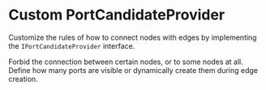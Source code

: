 # Custom PortCandidateProvider
  

 Customize the rules of how to connect nodes with edges by implementing the `IPortCandidateProvider` interface.   

 Forbid the connection between certain nodes, or to some nodes at all. Define how many ports are visible or dynamically create them during edge creation.   